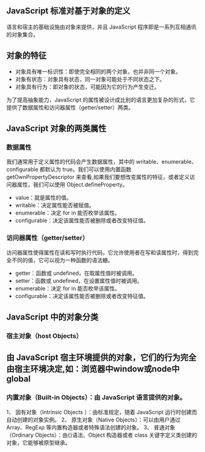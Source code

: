 ## JavaScript 标准对基于对象的定义
语言和宿主的基础设施由对象来提供，并且 JavaScript 程序即是一系列互相通讯的对象集合。
## 对象的特征
- 对象具有唯一标识性：即使完全相同的两个对象，也并非同一个对象。
- 对象有状态：对象具有状态，同一对象可能处于不同状态之下。
- 对象具有行为：即对象的状态，可能因为它的行为产生变迁。

为了提高抽象能力，JavaScript 的属性被设计成比别的语言更加复杂的形式，它提供了数据属性和访问器属性（getter/setter）两类。

## JavaScript 对象的两类属性
### 数据属性
我们通常用于定义属性的代码会产生数据属性，其中的 writable、enumerable、configurable 都默认为 true。我们可以使用内置函数 getOwnPropertyDescriptor 来查看,如果我们要想改变属性的特征，或者定义访问器属性，我们可以使用 Object.defineProperty。
- value：就是属性的值。
- writable：决定属性能否被赋值。
- enumerable：决定 for in 能否枚举该属性。
- configurable：决定该属性能否被删除或者改变特征值。

### 访问器属性（getter/setter）
访问器属性使得属性在读和写时执行代码，它允许使用者在写和读属性时，得到完全不同的值，它可以视为一种函数的语法糖。
- getter：函数或 undefined，在取属性值时被调用。
- setter：函数或 undefined，在设置属性值时被调用。
- enumerable：决定 for in 能否枚举该属性。
- configurable：决定该属性能否被删除或者改变特征值。


## JavaScript 中的对象分类

### 宿主对象（host Objects）
由 JavaScript 宿主环境提供的对象，它们的行为完全由宿主环境决定,如：浏览器中window或node中global
  - 

### 内置对象（Built-in Objects）：由 JavaScript 语言提供的对象。
  1、 固有对象（Intrinsic Objects ）：由标准规定，随着 JavaScript 运行时创建而自动创建的对象实例。
  2、 原生对象（Native Objects）：可以由用户通过 Array、RegExp 等内置构造器或者特殊语法创建的对象。
  3、 普通对象（Ordinary Objects）：由{}语法、Object 构造器或者 class 关键字定义类创建的对象，它能够被原型继承。